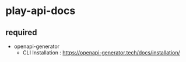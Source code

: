 # play-api-docs

## required

- openapi-generator
  - CLI Installation : https://openapi-generator.tech/docs/installation/

